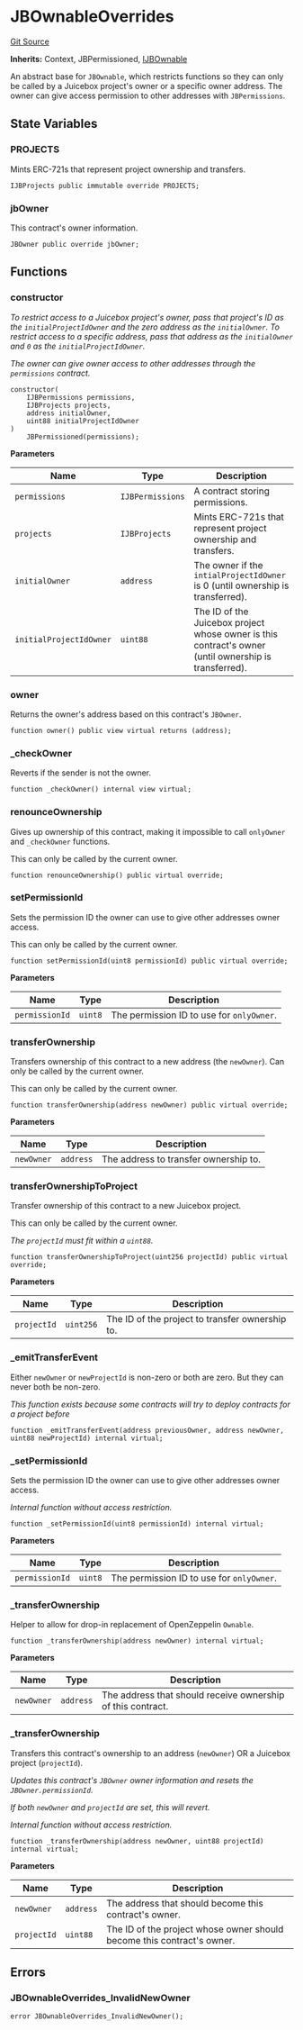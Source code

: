 # JBOwnableOverrides
[Git Source](https://github.com/Bananapus/nana-ownable/blob/a74b3181e75adaf0ee0c93cb00bcc5709ca8f314/src/JBOwnableOverrides.sol)

**Inherits:**
Context, JBPermissioned, [IJBOwnable](/docs/dev/v5/api/ownable/interfaces/IJBOwnable.md)

An abstract base for `JBOwnable`, which restricts functions so they can only be called by a Juicebox
project's owner or a specific owner address. The owner can give access permission to other addresses with
`JBPermissions`.


## State Variables
### PROJECTS
Mints ERC-721s that represent project ownership and transfers.


```solidity
IJBProjects public immutable override PROJECTS;
```


### jbOwner
This contract's owner information.


```solidity
JBOwner public override jbOwner;
```


## Functions
### constructor

*To restrict access to a Juicebox project's owner, pass that project's ID as the `initialProjectIdOwner` and
the zero address as the `initialOwner`.
To restrict access to a specific address, pass that address as the `initialOwner` and `0` as the
`initialProjectIdOwner`.*

*The owner can give owner access to other addresses through the `permissions` contract.*


```solidity
constructor(
    IJBPermissions permissions,
    IJBProjects projects,
    address initialOwner,
    uint88 initialProjectIdOwner
)
    JBPermissioned(permissions);
```
**Parameters**

|Name|Type|Description|
|----|----|-----------|
|`permissions`|`IJBPermissions`|A contract storing permissions.|
|`projects`|`IJBProjects`|Mints ERC-721s that represent project ownership and transfers.|
|`initialOwner`|`address`|The owner if the `intialProjectIdOwner` is 0 (until ownership is transferred).|
|`initialProjectIdOwner`|`uint88`|The ID of the Juicebox project whose owner is this contract's owner (until ownership is transferred).|


### owner

Returns the owner's address based on this contract's `JBOwner`.


```solidity
function owner() public view virtual returns (address);
```

### _checkOwner

Reverts if the sender is not the owner.


```solidity
function _checkOwner() internal view virtual;
```

### renounceOwnership

Gives up ownership of this contract, making it impossible to call `onlyOwner` and `_checkOwner`
functions.

This can only be called by the current owner.


```solidity
function renounceOwnership() public virtual override;
```

### setPermissionId

Sets the permission ID the owner can use to give other addresses owner access.

This can only be called by the current owner.


```solidity
function setPermissionId(uint8 permissionId) public virtual override;
```
**Parameters**

|Name|Type|Description|
|----|----|-----------|
|`permissionId`|`uint8`|The permission ID to use for `onlyOwner`.|


### transferOwnership

Transfers ownership of this contract to a new address (the `newOwner`). Can only be called by the
current owner.

This can only be called by the current owner.


```solidity
function transferOwnership(address newOwner) public virtual override;
```
**Parameters**

|Name|Type|Description|
|----|----|-----------|
|`newOwner`|`address`|The address to transfer ownership to.|


### transferOwnershipToProject

Transfer ownership of this contract to a new Juicebox project.

This can only be called by the current owner.

*The `projectId` must fit within a `uint88`.*


```solidity
function transferOwnershipToProject(uint256 projectId) public virtual override;
```
**Parameters**

|Name|Type|Description|
|----|----|-----------|
|`projectId`|`uint256`|The ID of the project to transfer ownership to.|


### _emitTransferEvent

Either `newOwner` or `newProjectId` is non-zero or both are zero. But they can never both be non-zero.

*This function exists because some contracts will try to deploy contracts for a project before*


```solidity
function _emitTransferEvent(address previousOwner, address newOwner, uint88 newProjectId) internal virtual;
```

### _setPermissionId

Sets the permission ID the owner can use to give other addresses owner access.

*Internal function without access restriction.*


```solidity
function _setPermissionId(uint8 permissionId) internal virtual;
```
**Parameters**

|Name|Type|Description|
|----|----|-----------|
|`permissionId`|`uint8`|The permission ID to use for `onlyOwner`.|


### _transferOwnership

Helper to allow for drop-in replacement of OpenZeppelin `Ownable`.


```solidity
function _transferOwnership(address newOwner) internal virtual;
```
**Parameters**

|Name|Type|Description|
|----|----|-----------|
|`newOwner`|`address`|The address that should receive ownership of this contract.|


### _transferOwnership

Transfers this contract's ownership to an address (`newOwner`) OR a Juicebox project (`projectId`).

*Updates this contract's `JBOwner` owner information and resets the `JBOwner.permissionId`.*

*If both `newOwner` and `projectId` are set, this will revert.*

*Internal function without access restriction.*


```solidity
function _transferOwnership(address newOwner, uint88 projectId) internal virtual;
```
**Parameters**

|Name|Type|Description|
|----|----|-----------|
|`newOwner`|`address`|The address that should become this contract's owner.|
|`projectId`|`uint88`|The ID of the project whose owner should become this contract's owner.|


## Errors
### JBOwnableOverrides_InvalidNewOwner

```solidity
error JBOwnableOverrides_InvalidNewOwner();
```

